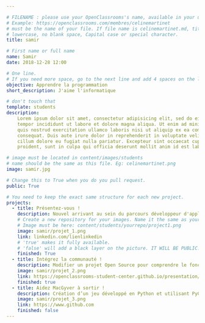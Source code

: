 ```yaml
---

# FILENAME : please use your OpenClassrooms's name, available in your url.
# Example: https://openclassrooms.com/membres/celinemartinet
# must be the name of your file. If file name is celinemartinet.md, title is celinemartinet.
# lowercase, no blank space, Capital case or special character.
title: samir

# First name or full name
name: Samir
date: 2018-12-28 12:00

# One line.
# If you need more space, go to the next line and add 4 spaces on the left, as in 'description'.
objective: Apprendre la programmation
short_description: J'aime l'informatique

# don't touch that
template: students
description:
    Lorem ipsum dolor sit amet, consectetur adipisicing elit, sed do eiusmod
    tempor incididunt ut labore et dolore magna aliqua. Ut enim ad minim veniam,
    quis nostrud exercitation ullamco laboris nisi ut aliquip ex ea commodo
    consequat. Duis aute irure dolor in reprehenderit in voluptate velit esse
    cillum dolore eu fugiat nulla pariatur. Excepteur sint occaecat cupidatat non
    proident, sunt in culpa qui officia deserunt mollit anim id est laborum.

# image must be located in content/images/students
# name should be the same as this file. Eg: celinemartinet.png
image: samir.jpg

# Change this to True when you do you pull request.
public: True

# You need to keep the exact same structure for each new project.
projects:
  - title: Présentez-vous !
    description: Nouvel arrivant au sein du parcours développeur d'application ! 
    # Create a new repository for your images. Name it the same as your nickname and profile picture.
    # Image must be here: content/students/yourrepo/project1.png
    image: samir/projet_1.png
    link: linkedin.com/lienlinkedin
    # 'true' makes it fully available.
    # 'false' will add a black layer on the picture. IT WILL BE PUBLIC!
    finished: True
  - title: Intégrez la communauté !
    description: Modifier un projet Open Source pour comprendre le fonctionnement de Git, de Github et des pull requests. 
    image: samir/projet_2.png
    link: https://openclassrooms-student-center.github.io/presentation/students/samir.html
    finished: true
  - title: Aidez MacGyver à sortir !
    description: Création d’un jeu développé en Python et utilisant PyGame.
    image: samir/projet_3.png
    link: https://www.github.com
    finished: false
---
```


